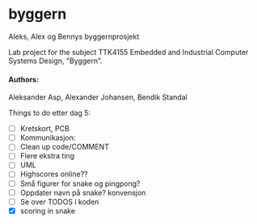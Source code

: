 ﻿# byggern
Aleks, Alex og Bennys byggernprosjekt

Lab project for the subject TTK4155 Embedded and Industrial Computer Systems Design, "Byggern".
#### Authors:
Aleksander Asp, Alexander Johansen, Bendik Standal


Things to do etter dag 5:
   

- [ ] Kretskort, PCB
- [ ] Kommunikasjon: 
- [ ] Clean up code/COMMENT
- [ ] Flere ekstra ting
- [ ] UML
- [ ] Highscores online?? 
- [ ] Små figurer for snake og pingpong?
- [ ] Oppdater navn på snake? konvensjon
- [ ] Se over TODOS i koden
- [x] scoring in snake
